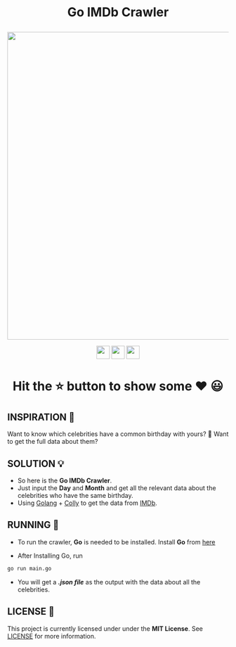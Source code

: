 # <p align = "center"> Go IMDb Crawler </p>

<p align="center">
  <img src="https://socialify.git.ci/niloysikdar/Go-IMDb-Crawler/image?font=Raleway&language=1&owner=1&pattern=Plus&stargazers=1&theme=Dark" width="700">
 </p>
<p align="center">
<img src="https://forthebadge.com/images/badges/built-with-love.svg" height="30">
<img src="https://forthebadge.com/images/badges/made-with-go.svg" height="30">
<img src="https://img.shields.io/github/stars/niloysikdar/Go-IMDb-Crawler?style=for-the-badge" height="30">
</p>

# <p align="center">Hit the ⭐ button to show some ❤️ 😃</p>

## INSPIRATION 💪

Want to know which celebrities have a common birthday with yours? 👀 Want to get the full data about them?

## SOLUTION 💡

- So here is the **Go IMDb Crawler**.
- Just input the **Day** and **Month** and get all the relevant data about the celebrities who have the same birthday.
- Using [Golang]("https://golang.org/") + [Colly]("http://go-colly.org/") to get the data from [IMDb]("https://www.imdb.com/").

## RUNNING 🏃

- To run the crawler, **Go** is needed to be installed. Install **Go** from [here]("https://golang.org/dl/)

- After Installing Go, run

```bash
go run main.go
```

- You will get a **_.json file_** as the output with the data about all the celebrities.

## LICENSE 📝

This project is currently licensed under under the **MIT License**. See [LICENSE](https://github.com/niloysikdar/Go-IMDb-Crawler/blob/main/LICENSE) for more information.
